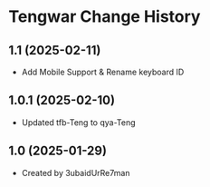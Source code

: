 Tengwar Change History
====================

1.1 (2025-02-11)
----------------
* Add Mobile Support & Rename keyboard ID

1.0.1 (2025-02-10)
----------------
* Updated tfb-Teng to qya-Teng

1.0 (2025-01-29)
----------------
* Created by 3ubaidUrRe7man
